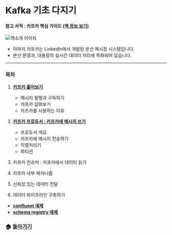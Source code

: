# Kafka 기초 다지기

#### 참고 서적 : 카프카 핵심 가이드 [(책 정보 보기)](https://book.naver.com/bookdb/book_detail.nhn?bid=14093855)

![책소개 이미지](https://blogfiles.pstatic.net/MjAxODEyMjhfMTQg/MDAxNTQ1OTM5NTc0MjM1.lyhES1P4ku6xkSfqADeJmIKvGGvFB02tpSFJDIl8Xcog.rhAmyr6QAtQywjrRddknRdjmGl_eml4EI5_zQa7fLrEg.JPEG.3457soso/%EC%8A%A4%ED%81%AC%EB%A6%B0%EC%83%B7_2018-12-28_04-37-10.png)

- 아파치 카프카는 LinkedIn에서 개발된 분산 메시징 시스템입니다.
- 분산 환경과, 대용량의 실시간 데이터 처리에 특화되어 있습니다.

  

***

### 목차

1. [**카프카 훑어보기**](https://github.com/3457soso/TIL/blob/master/Kafka/01_Introduction.md)

   - 메시지 발행과 구독하기
   - 카프카 살펴보기
   - 카프카를 사용하는 이유

   

2. [**카프카 프로듀서 : 카프카에 메시지 쓰기**](https://github.com/3457soso/TIL/blob/master/Kafka/02_producer.md) 

   - 프로듀서 개요
   - 카프카에 메시지 전송하기
   - 직렬처리기
   - 파티션

3. 카프카 컨슈머 : 카프카에서 데이터 읽기

4. 카프카 내부 메커니즘

5. 신뢰성 있는 데이터 전달

6. 데이터 파이프라인 구축하기

- [**confluent 예제**]()
- [**schema registry 예제**]()



### :house: [**돌아가기**](https://github.com/3457soso/TIL)

